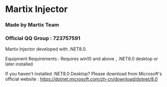 # Martix Injector
### Made by Martix Team


### Official QQ Group : 723757591

Martix Injector developed with .NET8.0.
 
Equipment Requirements : Requires win10 and above , .NET8.0 desktop or later installed

If you haven't installed .NET8.0 Desktop? Please download from Microsoft's official website : https://dotnet.microsoft.com/zh-cn/download/dotnet/8.0
